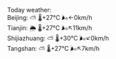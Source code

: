 Today weather:  
Beijing: ⛅️  🌡️+27°C 🌬️←0km/h  
Tianjin: 🌦 🌡️+27°C 🌬️↖11km/h  
Shijiazhuang: ⛅️  🌡️+30°C 🌬️↙0km/h  
Tangshan: ⛅️  🌡️+27°C 🌬️↖7km/h  
